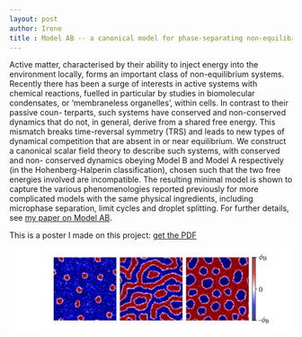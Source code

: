 ```yaml
---
layout: post
author: Irene
title : Model AB -- a canonical model for phase-separating non-equilibrium systems with chemical reactions 
---
```


Active matter, characterised by their ability to inject energy into the environment locally, forms an important class of non-equilibrium systems. Recently there has been a surge of interests in active systems with chemical reactions, fuelled in particular by studies in biomolecular condensates, or ‘membraneless organelles’, within cells. In contrast to their passive coun- terparts, such systems have conserved and non-conserved dynamics that do not, in general, derive from a shared free energy. This mismatch breaks time-reversal symmetry (TRS) and leads to new types of dynamical competition that are absent in or near equilibrium. We construct a canonical scalar field theory to describe such systems, with conserved and non- conserved dynamics obeying Model B and Model A respectively (in the Hohenberg-Halperin classification), chosen such that the two free energies involved are incompatible. The resulting minimal model is shown to capture the various phenomenologies reported previously for more complicated models with the same physical ingredients, including microphase separation, limit cycles and droplet splitting. For further details, see [my paper on Model AB]. 


This is a poster I made on this project: [get the PDF](/assets/poster.pdf)

[my paper on Model AB]: https://iopscience-iop-org.ezp.lib.cam.ac.uk/article/10.1088/1742-5468/ab7e2d/meta


![patterns](/assets/images/patterns.jpg)

